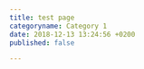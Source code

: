 ```yaml
---
title: test page
categoryname: Category 1
date: 2018-12-13 13:24:56 +0200
published: false

---
```

